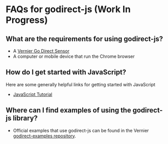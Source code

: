 # FAQs for godirect-js (Work In Progress)

## What are the requirements for using godirect-js?
- A [Vernier Go Direct Sensor](https://www.vernier.com/products/sensors/go-direct-sensors)
- A computer or mobile device that run the Chrome browser

## How do I get started with JavaScript?
Here are some generally helpful links for getting started with JavaScript
- [JavaScript Tutorial](https://www.w3schools.com/js/)

## Where can I find examples of using the godirect-js library?
- Official examples that use godirect-js can be found in the Vernier [godirect-examples repository](./).

